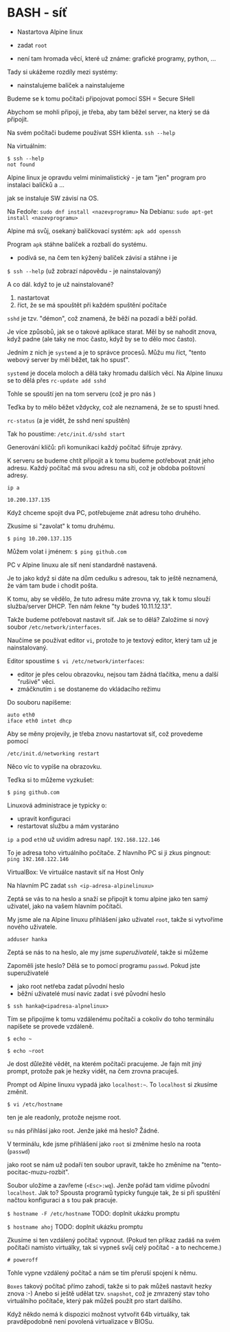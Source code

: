 # BASH - síť

* Nastartova Alpine linux
* zadat `root`

* není tam hromada věcí, které už známe: grafické programy, python, ...

Tady si ukážeme rozdíly mezi systémy:
* nainstalujeme balíček a nainstalujeme 

Budeme se k tomu počítači připojovat pomocí SSH = Secure SHell


Abychom se mohli připoji, je třeba, aby tam běžel server, na který se dá připojit.

Na svém počítači budeme používat SSH klienta.
`ssh --help`

Na virtuálním:
```
$ ssh --help
not found
```

Alpine linux je opravdu velmi minimalistický - je tam "jen" program pro instalaci balíčků a ...

jak se instaluje SW závisí na OS.

Na Fedoře: `sudo dnf install <nazevprogramu>`
Na Debianu: `sudo apt-get install <nazevprogramu>`

Alpine má svůj, osekaný balíčkovací systém:
`apk add openssh`

Program `apk` stáhne balíček a rozbalí do systému.

* podívá se, na čem ten kýžený balíček závisí a stáhne i je

`$ ssh --help` (už zobrazí nápovědu - je nainstalovaný)


A co dál. když to je už nainstalované?
1. nastartovat
2. říct, že se má spouštět při každém spuštění počítače

`sshd` je tzv. "démon", což znamená, že běží na pozadí a běží pořád.

Je více způsobů, jak se o takové aplikace starat. Měl by se nahodit znova, když padne (ale taky ne moc často, když by se to dělo moc často).

Jedním z nich je `systemd` a je to správce procesů. Můžu mu říct, "tento webový server by měl běžet, tak ho spusť".

`systemd` je docela moloch a dělá taky hromadu dalších věcí.
 Na Alpine linuxu se to dělá přes `rc-update add sshd`
 
 Tohle se spouští jen na tom serveru (což je pro nás )
 
Teďka by to mělo běžet vždycky, což ale neznamená, že se to spustí hned.

`rc-status` (a je vidět, že sshd není spuštěn)

Tak ho poustíme: `/etc/init.d/sshd start`

Generování klíčů: při komunikaci každý počítač šifruje zprávy.

K serveru se budeme chtít připojit a k tomu budeme potřebovat znát jeho adresu. Každý počítač má svou adresu na síti, což je obdoba poštovní adresy.

`ip a`

`10.200.137.135`

Když chceme spojit dva PC, potřebujeme znát adresu toho druhého.

Zkusíme si "zavolat" k tomu druhému.

`$ ping 10.200.137.135`

Můžem volat i jménem:
`$ ping github.com`

PC v Alpine linuxu ale síť není standardně nastavená.

Je to jako když si dáte na dům cedulku s adresou, tak to ještě neznamená, že vám tam bude i chodit pošta.

K tomu, aby se vědělo, že tuto adresu máte zrovna vy, tak k tomu slouží služba/server DHCP. Ten nám řekne "ty budeš 10.11.12.13".

Takže budeme potřebovat nastavit síť. Jak se to dělá? Založíme si nový soubor `/etc/network/interfaces`.

Naučíme se používat editor `vi`, protože to je textový editor, který tam už je nainstalovaný.

Editor spoustíme `$ vi /etc/network/interfaces`:
* editor je přes celou obrazovku, nejsou tam žádná tlačítka, menu a další "rušivé" věci.
* zmáčknutím `i` se dostaneme do vkládacího režimu

Do souboru napíšeme:
```
auto eth0
iface eth0 intet dhcp
```

Aby se měny projevily, je třeba znovu nastartovat síť, což provedeme pomocí
```
/etc/init.d/networking restart
```
Něco víc to vypíše na obrazovku.

Teďka si to můžeme vyzkušet:
```
$ ping github.com
```

Linuxová administrace je typicky o:
* upravit konfiguraci
* restartovat službu a mám vystaráno

```ip a``` pod `eth0` už uvidím adresu např. `192.168.122.146`

To je adresa toho virtuálního počítače. Z hlavního PC si ji zkus pingnout: `ping 192.168.122.146`

VirtualBox: Ve virtuálce nastavit síť na Host Only

Na hlavním PC zadat `ssh <ip-adresa-alpinelinuxu>`

Zeptá se vás to na heslo a snaží se připojit k tomu alpine jako ten samý uživatel, jako na vašem hlavním počítači.

My jsme ale na Alpine linuxu přihlášení jako uživatel `root`, takže si vytvoříme nového uživatele.
```
adduser hanka
```

Zeptá se nás to na heslo, ale my jsme _superuživatelé_, takže si můžeme 


Zapoměli jste heslo? Dělá se to pomocí programu `passwd`. Pokud jste superuživatelé
* jako root netřeba zadat původní heslo
* běžní uživatelé musí navíc zadat i své původní heslo

```
$ ssh hanka@<ipadresa-alpnelinux>
```

Tím se připojíme k tomu vzdálenému počítači a cokoliv do toho terminálu napíšete se provede vzdáleně.

`$ echo ~`

`$ echo ~root`


Je dost důležité vědět, na kterém počítači pracujeme. Je fajn mít jiný prompt, protože pak je hezky vidět, na čem zrovna pracuješ.

Prompt od Alpine linuxu vypadá jako `localhost:~`. To `localhost` si zkusíme změnit.

`$ vi /etc/hostname`

ten je ale readonly, protože nejsme root.

`su` nás přihlásí jako root. Jenže jaké má heslo? Žádné.

V terminálu, kde jsme přihlášení jako `root` si změníme heslo na roota (`passwd`)

jako root se nám už podaří ten soubor upravit, takže ho změníme na "tento-pocitac-muzu-rozbit".

Soubor uložíme a zavřeme (`<Esc>:wq`). Jenže pořád tam vidíme původní `localhost`. Jak to? Spousta programů typicky funguje tak, že si při spuštění načtou konfiguraci a s tou pak pracuje.

`$ hostname -F /etc/hostname`
TODO: doplnit ukázku promptu

`$ hostname ahoj`
TODO: doplnit ukázku promptu

Zkusíme si ten vzdálený počítač vypnout. (Pokud ten příkaz zadáš na svém počítači namísto virtuálky, tak si vypneš svůj celý počítač - a to nechceme.)

```
# poweroff
```

Tohle vypne vzdálený počítač a nám se tím přeruší spojení k němu.

`Boxes` takový počítač přímo zahodí, takže si to pak můžeš nastavit hezky znova :-) Anebo si ještě udělat tzv. `snapshot`, což je zmrazený stav toho virtuálního počítače, který pak můžeš použít pro start dalšího.

Když někdo nemá k dispozici možnost vytvořit 64b virtuálky, tak pravděpodobně není povolená virtualizace v BIOSu.
